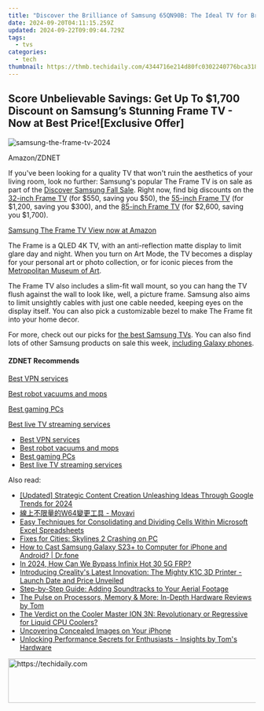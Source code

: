 ```yaml
---
title: "Discover the Brilliance of Samsung 65QN90B: The Ideal TV for Bright Spaces Revealed | CNET"
date: 2024-09-20T04:11:15.259Z
updated: 2024-09-22T09:09:44.729Z
tags:
  - tvs
categories:
  - tech
thumbnail: https://thmb.techidaily.com/4344716e214d80fc0302240776bca3183fcb221b8492651a99a24a405c1e3fa0.jpg
---
```


## Score Unbelievable Savings: Get Up To $1,700 Discount on Samsung’s Stunning Frame TV - Now at Best Price![Exclusive Offer]

![samsung-the-frame-tv-2024](https://www.zdnet.com/a/img/resize/54ef75cf8ae9852e8d5c04926af968ccdd25284c/2024/07/13/7317dce9-c15a-45f4-a7a9-f51535642d71/samsung-the-frame-tv-2024.jpg?auto=webp&width=1280)

Amazon/ZDNET

If you've been looking for a quality TV that won't ruin the aesthetics of your living room, look no further: Samsung's popular The Frame TV is on sale as part of the [Discover Samsung Fall Sale](https://shop-links.co/link/?url=https%3A%2F%2Fwww.samsung.com%2Fus%2Fdiscover-samsung-event%2F&publisher_slug=itechdaily19598&exclusive=1). Right now, find big discounts on the [32-inch Frame TV](https://shop-links.co/link/?url=https%3A%2F%2Fwww.samsung.com%2Fus%2Ftelevisions-home-theater%2Ftvs%2Fthe-frame%2F85-class-the-frame-qled-4k-smart-tv-2022-qn85ls03bafxza%2F&publisher_slug=itechdaily19598&exclusive=1) (for $550, saving you $50), the [55-inch Frame TV](https://shop-links.co/link/?url=https%3A%2F%2Fwww.samsung.com%2Fus%2Ftelevisions-home-theater%2Ftvs%2Fthe-frame%2F55-class-the-frame-qled-4k-smart-tv-2022-qn55ls03bafxza%2F&publisher_slug=itechdaily19598&exclusive=1) (for $1,200, saving you $300), and the [85-inch Frame TV](https://shop-links.co/link/?url=https%3A%2F%2Fwww.samsung.com%2Fus%2Ftelevisions-home-theater%2Ftvs%2Fthe-frame%2F85-class-the-frame-qled-4k-smart-tv-2022-qn85ls03bafxza%2F&publisher_slug=itechdaily19598&exclusive=1) (for $2,600, saving you $1,700). 

[Samsung The Frame TV View now at Amazon](https://buy.geni.us/Proxy.ashx?TSID=368250&GR%5FURL=https%3A%2F%2Fwww.amazon.com%2FSAMSUNG-55-Inch-Anti-Reflection-Included-QN55LS03BAFXZA%2Fdp%2FB09WGML25Y%2F%3Ftag%3Dzd-buy-button-20%26ascsubtag%3D%5F%5FCOM%5FCLICK%5FID%5F%5F%7C02eca5ad-8c33-44b2-9f05-88cbc1833d37%7Cdtp&dtb=1)

The Frame is a QLED 4K TV, with an anti-reflection matte display to limit glare day and night. When you turn on Art Mode, the TV becomes a display for your personal art or photo collection, or for iconic pieces from the [Metropolitan Museum of Art](https://www.zdnet.com/home-and-office/home-entertainment/samsung-adds-iconic-artwork-from-the-met-to-its-frame-tv-collection/). 

The Frame TV also includes a slim-fit wall mount, so you can hang the TV flush against the wall to look like, well, a picture frame. Samsung also aims to limit unsightly cables with just one cable needed, keeping eyes on the display itself. You can also pick a customizable bezel to make The Frame fit into your home decor. 

For more, check out our picks for [the best Samsung TVs](https://www.zdnet.com/home-and-office/home-entertainment/best-samsung-tv/). You can also find lots of other Samsung products on sale this week, [including Galaxy phones](https://www.zdnet.com/article/get-a-galaxy-z-flip-6-fold-6-s24-ultra-or-s24-for-up-to-1200-off-right-now-heres-how/).

#### **ZDNET** Recommends

[Best VPN services](https://www.zdnet.com/article/best-vpn/ "Best VPN services")

[Best robot vacuums and mops](https://www.zdnet.com/article/best-robot-vacuum-mop/ "Best robot vacuums and mops")

[Best gaming PCs](https://www.zdnet.com/article/best-gaming-pc/ "Best gaming PCs")

[Best live TV streaming services](https://www.zdnet.com/article/best-live-tv-streaming-service/ "Best live TV streaming services")

* [Best VPN services](https://www.zdnet.com/article/best-vpn/ "Best VPN services")
* [Best robot vacuums and mops](https://www.zdnet.com/article/best-robot-vacuum-mop/ "Best robot vacuums and mops")
* [Best gaming PCs](https://www.zdnet.com/article/best-gaming-pc/ "Best gaming PCs")
* [Best live TV streaming services](https://www.zdnet.com/article/best-live-tv-streaming-service/ "Best live TV streaming services")

<ins class="adsbygoogle"
     style="display:block"
     data-ad-format="autorelaxed"
     data-ad-client="ca-pub-7571918770474297"
     data-ad-slot="1223367746"></ins>

<ins class="adsbygoogle"
     style="display:block"
     data-ad-client="ca-pub-7571918770474297"
     data-ad-slot="8358498916"
     data-ad-format="auto"
     data-full-width-responsive="true"></ins>

<span class="atpl-alsoreadstyle">Also read:</span>
<div><ul>
<li><a href="https://youtube-web.techidaily.com/ed-strategic-content-creation-unleashing-ideas-through-google-trends-for-2024/"><u>[Updated] Strategic Content Creation Unleashing Ideas Through Google Trends for 2024</u></a></li>
<li><a href="https://win-blog.techidaily.com/w64-movavi/"><u>線上不限量的W64變更工具 - Movavi</u></a></li>
<li><a href="https://win11-tips.techidaily.com/easy-techniques-for-consolidating-and-dividing-cells-within-microsoft-excel-spreadsheets/"><u>Easy Techniques for Consolidating and Dividing Cells Within Microsoft Excel Spreadsheets</u></a></li>
<li><a href="https://win-blog.techidaily.com/fixes-for-cities-skylines-2-crashing-on-pc/"><u>Fixes for Cities: Skylines 2 Crashing on PC</u></a></li>
<li><a href="https://screen-mirror.techidaily.com/how-to-cast-samsung-galaxy-s23plus-to-computer-for-iphone-and-android-drfone-by-drfone-android/"><u>How to Cast Samsung Galaxy S23+ to Computer for iPhone and Android? | Dr.fone</u></a></li>
<li><a href="https://bypass-frp.techidaily.com/in-2024-how-can-we-bypass-infinix-hot-30-5g-frp-by-drfone-android/"><u>In 2024, How Can We Bypass Infinix Hot 30 5G FRP?</u></a></li>
<li><a href="https://hardware-tips.techidaily.com/1723125163883-introducing-crealitys-latest-innovation-the-mighty-k1c-3d-printer-launch-date-and-price-unveiled/"><u>Introducing Creality's Latest Innovation: The Mighty K1C 3D Printer - Launch Date and Price Unveiled</u></a></li>
<li><a href="https://discover-alternatives.techidaily.com/step-by-step-guide-adding-soundtracks-to-your-aerial-footage/"><u>Step-by-Step Guide: Adding Soundtracks to Your Aerial Footage</u></a></li>
<li><a href="https://hardware-tips.techidaily.com/the-pulse-on-processors-memory-and-more-in-depth-hardware-reviews-by-tom/"><u>The Pulse on Processors, Memory & More: In-Depth Hardware Reviews by Tom</u></a></li>
<li><a href="https://hardware-tips.techidaily.com/the-verdict-on-the-cooler-master-ion-3n-revolutionary-or-regressive-for-liquid-cpu-coolers/"><u>The Verdict on the Cooler Master ION 3N: Revolutionary or Regressive for Liquid CPU Coolers?</u></a></li>
<li><a href="https://os-tips.techidaily.com/uncovering-concealed-images-on-your-iphone/"><u>Uncovering Concealed Images on Your iPhone</u></a></li>
<li><a href="https://hardware-tips.techidaily.com/unlocking-performance-secrets-for-enthusiasts-insights-by-toms-hardware/"><u>Unlocking Performance Secrets for Enthusiasts - Insights by Tom's Hardware</u></a></li>
</ul></div>

<!-- affiliate ads begin -->
<a href="https://appsumo.8odi.net/c/5597632/2144297/7443" target="_top" id="2144297">
  <img src="//a.impactradius-go.com/display-ad/7443-2144297" border="0" alt="https://techidaily.com" width="600" height="90"/>
</a>
<img height="0" width="0" src="https://appsumo.8odi.net/i/5597632/2144297/7443" style="position:absolute;visibility:hidden;" border="0" />
<!-- affiliate ads end -->

